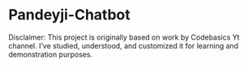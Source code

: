 # Pandeyji-Chatbot
Disclaimer: This project is originally based on work by Codebasics Yt channel. I’ve studied, understood, and customized it for learning and demonstration purposes.
